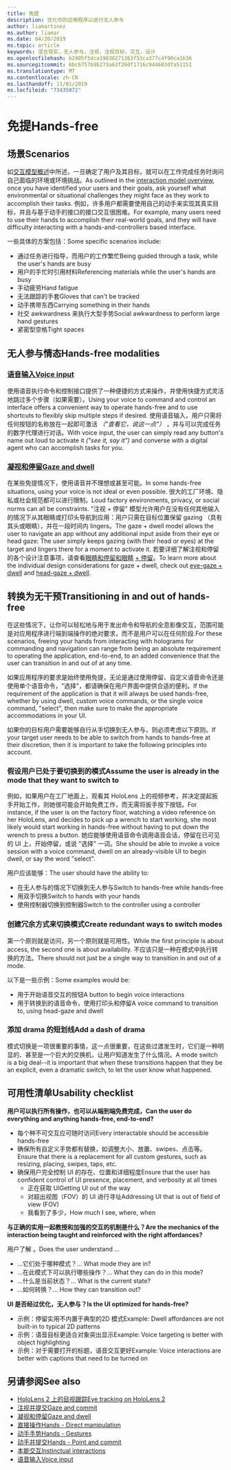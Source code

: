 ```yaml
---
title: 免提
description: 优化你的应用程序以进行无人参与
author: liamartinez
ms.author: liamar
ms.date: 04/20/2019
ms.topic: article
keywords: 混合现实，无人参与，注视，注视目标，交互，设计
ms.openlocfilehash: b2405f5dca19838271363f53ca377c4f90ca1b36
ms.sourcegitcommit: 6bc6757b9b273a63f260f1716c944603dfa51151
ms.translationtype: MT
ms.contentlocale: zh-CN
ms.lasthandoff: 11/01/2019
ms.locfileid: "73435072"
---
```

# <a name="hands-free"></a><span data-ttu-id="b72f9-104">免提</span><span class="sxs-lookup"><span data-stu-id="b72f9-104">Hands-free</span></span>

## <a name="scenarios"></a><span data-ttu-id="b72f9-105">场景</span><span class="sxs-lookup"><span data-stu-id="b72f9-105">Scenarios</span></span>

<span data-ttu-id="b72f9-106">如[交互模型概述](interaction-fundamentals.md)中所述，一旦确定了用户及其目标，就可以在工作完成任务时询问自己面临的环境或环境挑战。</span><span class="sxs-lookup"><span data-stu-id="b72f9-106">As outlined in the [interaction model overview](interaction-fundamentals.md), once you have identified your users and their goals, ask yourself what environmental or situational challenges they might face as they work to accomplish their tasks.</span></span> <span data-ttu-id="b72f9-107">例如，许多用户都需要使用自己的动手来实现其真实目标，并且与基于动手的接口的接口交互很困难。</span><span class="sxs-lookup"><span data-stu-id="b72f9-107">For example, many users need to use their hands to accomplish their real-world goals, and they will have difficulty interacting with a hands-and-controllers based interface.</span></span> 

<span data-ttu-id="b72f9-108">一些具体的方案包括：</span><span class="sxs-lookup"><span data-stu-id="b72f9-108">Some specific scenarios include:</span></span> 
* <span data-ttu-id="b72f9-109">通过任务进行指导，而用户的工作繁忙</span><span class="sxs-lookup"><span data-stu-id="b72f9-109">Being guided through a task, while the user's hands are busy</span></span>
* <span data-ttu-id="b72f9-110">用户的手忙时引用材料</span><span class="sxs-lookup"><span data-stu-id="b72f9-110">Referencing materials while the user's hands are busy</span></span>
* <span data-ttu-id="b72f9-111">手动疲劳</span><span class="sxs-lookup"><span data-stu-id="b72f9-111">Hand fatigue</span></span>
* <span data-ttu-id="b72f9-112">无法跟踪的手套</span><span class="sxs-lookup"><span data-stu-id="b72f9-112">Gloves that can't be tracked</span></span>
* <span data-ttu-id="b72f9-113">动手携带东西</span><span class="sxs-lookup"><span data-stu-id="b72f9-113">Carrying something in their hands</span></span>
* <span data-ttu-id="b72f9-114">社交 awkwardness 来执行大型手势</span><span class="sxs-lookup"><span data-stu-id="b72f9-114">Social awkwardness to perform large hand gestures</span></span>
* <span data-ttu-id="b72f9-115">紧密型空格</span><span class="sxs-lookup"><span data-stu-id="b72f9-115">Tight spaces</span></span>


## <a name="hands-free-modalities"></a><span data-ttu-id="b72f9-116">无人参与情态</span><span class="sxs-lookup"><span data-stu-id="b72f9-116">Hands-free modalities</span></span>

### <a name="voice-inputvoice-inputmd"></a>[<span data-ttu-id="b72f9-117">语音输入</span><span class="sxs-lookup"><span data-stu-id="b72f9-117">Voice input</span></span>](voice-input.md)

<span data-ttu-id="b72f9-118">使用语音执行命令和控制接口提供了一种便捷的方式来操作，并使用快捷方式灵活地跳过多个步骤（如果需要）。</span><span class="sxs-lookup"><span data-stu-id="b72f9-118">Using your voice to command and control an interface offers a convenient way to operate hands-free and to use shortcuts to flexibly skip multiple steps if desired.</span></span> <span data-ttu-id="b72f9-119">使用语音输入，用户只需将任何按钮的名称放在一起即可激活 _（"查看它，说这一点"）_ ，并与可以完成任务的数字代理进行对话。</span><span class="sxs-lookup"><span data-stu-id="b72f9-119">With voice input, the user can simply read any button's name out loud to activate it _("see it, say it")_ and converse with a digital agent who can accomplish tasks for you.</span></span>


### <a name="gaze-and-dwellgaze-and-dwellmd"></a>[<span data-ttu-id="b72f9-120">凝视和停留</span><span class="sxs-lookup"><span data-stu-id="b72f9-120">Gaze and dwell</span></span>](gaze-and-dwell.md)

<span data-ttu-id="b72f9-121">在某些免提情况下，使用语音并不理想或甚至可能。</span><span class="sxs-lookup"><span data-stu-id="b72f9-121">In some hands-free situations, using your voice is not ideal or even possible.</span></span> <span data-ttu-id="b72f9-122">很大的工厂环境、隐私或社会规范都可以进行限制。</span><span class="sxs-lookup"><span data-stu-id="b72f9-122">Loud factory environments, privacy, or social norms can all be constraints.</span></span> <span data-ttu-id="b72f9-123">"注视 + 停留" 模型允许用户在没有任何其他输入的情况下从其眼睛或打印头导航到应用：用户只需在目标位置保留 gazing （具有其头或眼睛），并在一段时间内 lingers。</span><span class="sxs-lookup"><span data-stu-id="b72f9-123">The gaze + dwell model allows the user to navigate an app without any additional input aside from their eye or head gaze: The user simply keeps gazing (with their head or eyes) at the target and lingers there for a moment to activate it.</span></span> <span data-ttu-id="b72f9-124">若要详细了解注视和停留的各个设计注意事项，请查看[眼睛和停留和眼睛](gaze-and-dwell-eyes.md) [+ 停留](gaze-and-dwell-head.md)。</span><span class="sxs-lookup"><span data-stu-id="b72f9-124">To learn more about the individual design considerations for gaze + dwell, check out [eye-gaze + dwell](gaze-and-dwell-eyes.md) and [head-gaze + dwell](gaze-and-dwell-head.md).</span></span>


## <a name="transitioning-in-and-out-of-hands-free"></a><span data-ttu-id="b72f9-125">转换为无干预</span><span class="sxs-lookup"><span data-stu-id="b72f9-125">Transitioning in and out of hands-free</span></span>

<span data-ttu-id="b72f9-126">在这些情况下，让你可以轻松地与用于发出命令和导航的全息影像交互，范围可能是对应用程序进行端到端操作的绝对要求，而不是用户可以在任何阶段.</span><span class="sxs-lookup"><span data-stu-id="b72f9-126">For these scenarios, freeing your hands from interacting with holograms for commanding and navigation can range from being an absolute requirement to operating the application, end-to-end, to an added convenience that the user can transition in and out of at any time.</span></span> 

<span data-ttu-id="b72f9-127">如果应用程序的要求是始终使用免提，无论是通过使用停留、自定义语音命令还是使用单个语音命令，"选择"，都请确保在用户界面中提供合适的便利。</span><span class="sxs-lookup"><span data-stu-id="b72f9-127">If the requirement of the application is that it will always be used hands-free, whether by using dwell, custom voice commands, or the single voice command, "select", then make sure to make the appropriate accommodations in your UI.</span></span> 

<span data-ttu-id="b72f9-128">如果你的目标用户需要能够自行从手切换到无人参与，则必须考虑以下原则。</span><span class="sxs-lookup"><span data-stu-id="b72f9-128">If your target user needs to be able to switch from hands to hands-free at their discretion, then it is important to take the following principles into account.</span></span>

### <a name="assume-the-user-is-already-in-the-mode-that-they-want-to-switch-to"></a><span data-ttu-id="b72f9-129">假设用户已处于要切换到的模式</span><span class="sxs-lookup"><span data-stu-id="b72f9-129">Assume the user is already in the mode that they want to switch to</span></span>
<span data-ttu-id="b72f9-130">例如，如果用户在工厂地面上，观看其 HoloLens 上的视频参考，并决定提起扳手开始工作，则她很可能会开始免费工作，而无需将扳手按下按钮。</span><span class="sxs-lookup"><span data-stu-id="b72f9-130">For instance, if the user is on the factory floor, watching a video reference on her HoloLens, and decides to pick up a wrench to start working, she most likely would start working in hands-free without having to put down the wrench to press a button.</span></span> <span data-ttu-id="b72f9-131">她应能够使用语音命令调用语音会话，停留在已可见的 UI 上，开始停留，或说 "选择" 一词。</span><span class="sxs-lookup"><span data-stu-id="b72f9-131">She should be able to invoke a voice session with a voice command, dwell on an already-visible UI to begin dwell, or say the word "select".</span></span>

<span data-ttu-id="b72f9-132">用户应该能够：</span><span class="sxs-lookup"><span data-stu-id="b72f9-132">The user should have the ability to:</span></span> 
* <span data-ttu-id="b72f9-133">在无人参与的情况下切换到无人参与</span><span class="sxs-lookup"><span data-stu-id="b72f9-133">Switch to hands-free while hands-free</span></span>
* <span data-ttu-id="b72f9-134">用双手切换</span><span class="sxs-lookup"><span data-stu-id="b72f9-134">Switch to hands with your hands</span></span>
* <span data-ttu-id="b72f9-135">使用控制器切换到控制器</span><span class="sxs-lookup"><span data-stu-id="b72f9-135">Switch to the controller using a controller</span></span> 

### <a name="create-redundant-ways-to-switch-modes"></a><span data-ttu-id="b72f9-136">创建冗余方式来切换模式</span><span class="sxs-lookup"><span data-stu-id="b72f9-136">Create redundant ways to switch modes</span></span>
<span data-ttu-id="b72f9-137">第一个原则就是访问，另一个原则就是可用性。</span><span class="sxs-lookup"><span data-stu-id="b72f9-137">While the first principle is about access, the second one is about availability.</span></span> <span data-ttu-id="b72f9-138">不应该只是一种在模式中执行转换的方法。</span><span class="sxs-lookup"><span data-stu-id="b72f9-138">There should not just be a single way to transition in and out of a mode.</span></span> 

<span data-ttu-id="b72f9-139">以下是一些示例：</span><span class="sxs-lookup"><span data-stu-id="b72f9-139">Some examples would be:</span></span> 
* <span data-ttu-id="b72f9-140">用于开始语音交互的按钮</span><span class="sxs-lookup"><span data-stu-id="b72f9-140">A button to begin voice interactions</span></span>
* <span data-ttu-id="b72f9-141">用于转换到的语音命令，使用打印头和停留</span><span class="sxs-lookup"><span data-stu-id="b72f9-141">A voice command to transition to, using head-gaze and dwell</span></span>

### <a name="add-a-dash-of-drama"></a><span data-ttu-id="b72f9-142">添加 drama 的短划线</span><span class="sxs-lookup"><span data-stu-id="b72f9-142">Add a dash of drama</span></span>
<span data-ttu-id="b72f9-143">模式切换是一项很重要的事情，这一点很重要，在这些过渡发生时，它们是一种明显的、甚至是一个巨大的交换机，让用户知道发生了什么情况。</span><span class="sxs-lookup"><span data-stu-id="b72f9-143">A mode switch is a big deal--it is important that when these transitions happen that they be an explicit, even a dramatic switch, to let the user know what happened.</span></span> 


## <a name="usability-checklist"></a><span data-ttu-id="b72f9-144">可用性清单</span><span class="sxs-lookup"><span data-stu-id="b72f9-144">Usability checklist</span></span>

<span data-ttu-id="b72f9-145">**用户可以执行所有操作，也可以从端到端免费完成，**</span><span class="sxs-lookup"><span data-stu-id="b72f9-145">**Can the user do everything and anything hands-free, end-to-end?**</span></span>
* <span data-ttu-id="b72f9-146">每个种不可交互应可随时访问</span><span class="sxs-lookup"><span data-stu-id="b72f9-146">Every interactable should be accessible hands-free</span></span>
* <span data-ttu-id="b72f9-147">确保所有自定义手势都有替换，如调整大小、放置、swipes、点击等。</span><span class="sxs-lookup"><span data-stu-id="b72f9-147">Ensure that there is a replacement for all custom gestures, such as resizing, placing, swipes, taps, etc.</span></span>
* <span data-ttu-id="b72f9-148">确保用户完全控制 UI 的存在、位置和详细程度</span><span class="sxs-lookup"><span data-stu-id="b72f9-148">Ensure that the user has confident control of UI presence, placement, and verbosity at all times</span></span>
    * <span data-ttu-id="b72f9-149">正在获取 UI</span><span class="sxs-lookup"><span data-stu-id="b72f9-149">Getting UI out of the way</span></span>
    * <span data-ttu-id="b72f9-150">对超出视图（FOV）的 UI 进行寻址</span><span class="sxs-lookup"><span data-stu-id="b72f9-150">Addressing UI that is out of field of view (FOV)</span></span>
    * <span data-ttu-id="b72f9-151">我看到了多少，</span><span class="sxs-lookup"><span data-stu-id="b72f9-151">How much I see, where, when</span></span>

<span data-ttu-id="b72f9-152">**与正确的实用一起教授和加强的交互的机制是什么？**</span><span class="sxs-lookup"><span data-stu-id="b72f9-152">**Are the mechanics of the interaction being taught and reinforced with the right affordances?**</span></span>

<span data-ttu-id="b72f9-153">用户了解 。</span><span class="sxs-lookup"><span data-stu-id="b72f9-153">Does the user understand ...</span></span>
* <span data-ttu-id="b72f9-154">...它们处于哪种模式？</span><span class="sxs-lookup"><span data-stu-id="b72f9-154">... What mode they are in?</span></span>
* <span data-ttu-id="b72f9-155">...在此模式下可以执行哪些操作？</span><span class="sxs-lookup"><span data-stu-id="b72f9-155">... What they can do in this mode?</span></span>
* <span data-ttu-id="b72f9-156">...什么是当前状态？</span><span class="sxs-lookup"><span data-stu-id="b72f9-156">... What is the current state?</span></span>
* <span data-ttu-id="b72f9-157">...如何转换？</span><span class="sxs-lookup"><span data-stu-id="b72f9-157">... How they can transition out?</span></span>
    
<span data-ttu-id="b72f9-158">**UI 是否经过优化，无人参与？**</span><span class="sxs-lookup"><span data-stu-id="b72f9-158">**Is the UI optimized for hands-free?**</span></span>   

* <span data-ttu-id="b72f9-159">示例：停留实用不内置于典型的2D 模式</span><span class="sxs-lookup"><span data-stu-id="b72f9-159">Example: Dwell affordances are not built-in to typical 2D patterns</span></span>
* <span data-ttu-id="b72f9-160">示例：语音目标更适合对象突出显示</span><span class="sxs-lookup"><span data-stu-id="b72f9-160">Example: Voice targeting is better with object highlighting</span></span>
* <span data-ttu-id="b72f9-161">示例：对于需要打开的标题，语音交互更好</span><span class="sxs-lookup"><span data-stu-id="b72f9-161">Example: Voice interactions are better with captions that need to be turned on</span></span>


## <a name="see-also"></a><span data-ttu-id="b72f9-162">另请参阅</span><span class="sxs-lookup"><span data-stu-id="b72f9-162">See also</span></span>
* [<span data-ttu-id="b72f9-163">HoloLens 2 上的目视跟踪</span><span class="sxs-lookup"><span data-stu-id="b72f9-163">Eye tracking on HoloLens 2</span></span>](eye-tracking.md)
* [<span data-ttu-id="b72f9-164">注视并提交</span><span class="sxs-lookup"><span data-stu-id="b72f9-164">Gaze and commit</span></span>](gaze-and-commit.md)
* [<span data-ttu-id="b72f9-165">凝视和停留</span><span class="sxs-lookup"><span data-stu-id="b72f9-165">Gaze and dwell</span></span>](gaze-and-dwell.md)
* [<span data-ttu-id="b72f9-166">直接操作</span><span class="sxs-lookup"><span data-stu-id="b72f9-166">Hands - Direct manipulation</span></span>](direct-manipulation.md)
* [<span data-ttu-id="b72f9-167">动手手势</span><span class="sxs-lookup"><span data-stu-id="b72f9-167">Hands - Gestures</span></span>](gaze-and-commit.md#composite-gestures)
* [<span data-ttu-id="b72f9-168">动手并提交</span><span class="sxs-lookup"><span data-stu-id="b72f9-168">Hands - Point and commit</span></span>](point-and-commit.md)
* [<span data-ttu-id="b72f9-169">本能交互</span><span class="sxs-lookup"><span data-stu-id="b72f9-169">Instinctual interactions</span></span>](interaction-fundamentals.md)
* [<span data-ttu-id="b72f9-170">语音输入</span><span class="sxs-lookup"><span data-stu-id="b72f9-170">Voice input</span></span>](voice-input.md)
